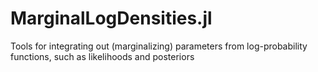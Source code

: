 # MarginalLogDensities.jl
Tools for integrating out (marginalizing) parameters from log-probability functions, such as likelihoods and posteriors
